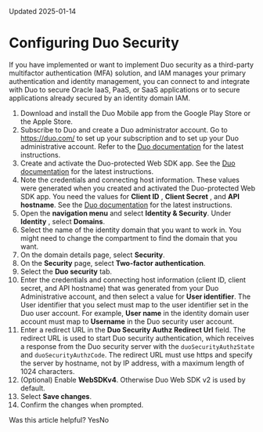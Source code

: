 Updated 2025-01-14
# Configuring Duo Security
If you have implemented or want to implement Duo security as a third-party multifactor authentication (MFA) solution, and IAM manages your primary authentication and identity management, you can connect to and integrate with Duo to secure Oracle IaaS, PaaS, or SaaS applications or to secure applications already secured by an identity domain IAM.
  1. Download and install the Duo Mobile app from the Google Play Store or the Apple Store.
  2. Subscribe to Duo and create a Duo administrator account.
Go to <https://duo.com/> to set up your subscription and to set up your Duo administrative account. Refer to the [Duo documentation](https://duo.com/docs) for the latest instructions.
  3. Create and activate the Duo-protected Web SDK app.
See the [Duo documentation](https://duo.com/docs) for the latest instructions.
  4. Note the credentials and connecting host information. 
These values were generated when you created and activated the Duo-protected Web SDK app. You need the values for **Client ID** , **Client Secret** , and **API hostname**. See the [Duo documentation](https://duo.com/docs) for the latest instructions.
  5. Open the **navigation menu** and select **Identity & Security**. Under **Identity** , select **Domains**. 
  6. Select the name of the identity domain that you want to work in. You might need to change the compartment to find the domain that you want.
  7. On the domain details page, select **Security**.
  8. On the **Security** page, select **Two-factor authentication**.
  9. Select the **Duo security** tab.
  10. Enter the credentials and connecting host information (client ID, client secret, and API hostname) that was generated from your Duo Administrative account, and then select a value for **User identifier**.
The User identifier that you select must map to the user identifier set in the Duo user account. For example, **User name** in the identity domain user account must map to **Username** in the Duo security user account.
  11. Enter a redirect URL in the **Duo Security Authz Redirect Url** field.
The redirect URL is used to start Duo security authentication, which receives a response from the Duo security server with the `duoSecurityAuthzState` and `duoSecurityAuthzCode`. The redirect URL must use https and specify the server by hostname, not by IP address, with a maximum length of 1024 characters.
  12. (Optional) Enable **WebSDKv4**. Otherwise Duo Web SDK v2 is used by default.
  13. Select **Save changes**.
  14. Confirm the changes when prompted.


Was this article helpful?
YesNo

